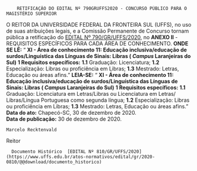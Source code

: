         RETIFICAÇÃO DO EDITAL Nº 790GRUFFS2020 - CONCURSO PÚBLICO PARA O MAGISTÉRIO SUPERIOR  

 O REITOR DA UNIVERSIDADE FEDERAL DA FRONTEIRA SUL (UFFS), no uso de suas atribuições legais, e a Comissão Permanente de Concurso tornam pública a retificação do [EDITAL Nº 790/GR/UFFS/2020](https://www.uffs.edu.br/atos-normativos/edital/gr/2020-0790), no **ANEXO II**  - REQUISITOS ESPECÍFICOS PARA CADA ÁREA DE CONHECIMENTO.   **ONDE SE LÊ:** “ **XI - Área de conhecimento 11: Educação inclusiva/educação de surdos/Linguística das Línguas de Sinais: Libras ( *Campus*  Laranjeiras do Sul)** **1 Requisitos específicos:** **1.1**  Graduação: Licenciatura; **1.2**  Especialização: Libras ou proficiência em Libras; **1.3**  Mestrado: Letras, Educação ou áreas afins.”   **LEIA-SE:** “ **XI - Área de conhecimento 11: Educação inclusiva/educação de surdos/Linguística das Línguas de Sinais: Libras ( *Campus*  Laranjeiras do Sul)** **1 Requisitos específicos:** **1.1**  Graduação: Licenciatura em Letras/Libras ou Licenciatura em Letras/ Libras/Língua Portuguesa como segunda língua; **1.2**  Especialização: Libras ou proficiência em Libras; **1.3**  Mestrado: Letras, Educação ou áreas afins.”        **Data do ato:** Chapecó-SC, 30 de dezembro de 2020.   
 **Data de publicação:**  30 de dezembro de 2020. 

    Marcelo Recktenvald   
 Reitor 

      Documento Histórico  [EDITAL Nº 810/GR/UFFS/2020](https://www.uffs.edu.br/atos-normativos/edital/gr/2020-0810/@@download/documento_historico)     
      
